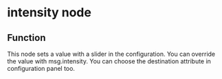 # intensity node

## Function

This node sets a value with a slider in the configuration. You can override the value with msg.intensity.
You can choose the destination attribute in configuration panel too.
